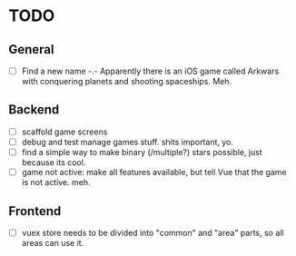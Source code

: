 # TODO

## General

- [ ] Find a new name -.- Apparently there is an iOS game called Arkwars with conquering planets and shooting spaceships. Meh.

## Backend
- [ ] scaffold game screens
- [ ] debug and test manage games stuff. shits important, yo.
- [ ] find a simple way to make binary (/multiple?) stars possible, just because its cool.
- [ ] game not active: make all features available, but tell Vue that the game is not active. meh.

## Frontend
- [ ] vuex store needs to be divided into "common" and "area" parts, so all areas can use it.


